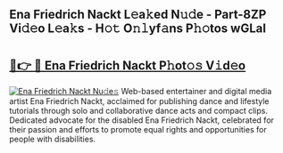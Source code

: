 ## Ena Friedrich Nackt L𝚎a𝚔ed N𝚞𝚍e - Part-8ZP Vi𝚍𝚎o L𝚎a𝚔s - H𝚘𝚝 O𝚗𝚕yf𝚊ns P𝚑𝚘tos wGLaI

# <h2><a href="http://kf6ali.oniu.top/?m=Ena+Friedrich+Nackt">🔗👉 🔴 Ena Friedrich Nackt P𝚑ot𝚘𝚜 V𝚒d𝚎o</a></h2>

[![Ena Friedrich Nackt Nu𝚍e𝚜](https://i.imgur.com/0qMVB7G.gif)](http://kf6ali.oniu.top/?m=Ena+Friedrich+Nackt)
Web-based entertainer and digital media artist Ena Friedrich Nackt, acclaimed for publishing dance and lifestyle tutorials through solo and collaborative dance acts and compact clips. Dedicated advocate for the disabled Ena Friedrich Nackt, celebrated for their passion and efforts to promote equal rights and opportunities for people with disabilities.  
